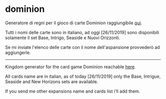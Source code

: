 # dominion
Generatore di regni per il gioco di carte Dominion raggiungibile [qui](https://samelinux.github.io/dominion/).

Tutti i nomi delle carte sono in italiano, ad oggi [26/11/2019] sono disponibili solamente il set Base, Intrigo, Seaside e Nuovi Orizzonti.

Se mi inviate l'elenco delle carte con il nome dell'aspansione provvederò ad aggiungerle.

- - -

Kingdom generator for the card game Dominion reachable [here](https://samelinux.github.io/dominion/).

All cards name are in italian, as of today [26/11/2019] only the Base, Intrigue, Seaside and New Horizons sets are available.

If you send me other expansions name and cards list i'll add them.
